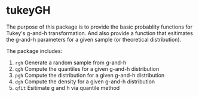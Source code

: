 tukeyGH 
=======

The purpose of this package is to provide the basic probablity functions
for Tukey's g-and-h transformation. And also provide a function that esitimates
the g-and-h parameters for a given sample (or theoretical distribution). 

The package includes:

1. `rgh` Generate a random sample from g-and-h
2. `qgh` Compute the quantiles for a given g-and-h distribution
3. `pgh` Compute the distribution for a given g-and-h distribution
4. `dgh` Compute the density for a given g-and-h distribution
5. `qfit` Esitimate g and h via quantile method


